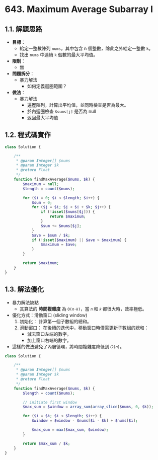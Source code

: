 # 643. Maximum Average Subarray I

## 1.1. 解題思路

- **目標**：
  - 給定一整數陣列 `nums`，其中包含 n 個整數，除此之外給定一整數 `k`。
  - 找出 `nums` 中連續 `k` 個數的最大平均值。
- **限制**：
  - 無
- **問題拆分**：
  - 暴力解法
    - 如何定義迴圈範圍？
- **做法**：
  - 暴力解法
    - 遍歷陣列，計算出平均值，並同時檢查是否為最大。
    - 於內迴圈檢查 `$sums[j]` 是否為 null
    - 返回最大平均值

## 1.2. 程式碼實作

```php
class Solution {

    /**
     * @param Integer[] $nums
     * @param Integer $k
     * @return Float
     */
    function findMaxAverage($nums, $k) {
        $maximum = null;
        $length = count($nums);

        for ($i = 0; $i < $length; $i++) {
            $sum = 0;
            for ($j = $i; $j < $i + $k; $j++) {
                if (!isset($nums[$j])) {
                    return $maximum;
                }
                $sum += $nums[$j];
            }
            $ave = $sum / $k;
            if (!isset($maximum) || $ave > $maximum) {
                $maximum = $ave;
            }
        }

        return $maximum;
    }
}
```

## 1.3. 解法優化

- 暴力解法缺點
  - 其算法的 **時間複雜度** 為 `O(𝑛⋅𝑘)`，當 `𝑛` 和 `𝑘` 都很大時，效率極低。
- 優化方式：滑動窗口 (sliding window)
  1. 初始化： 計算第一個子數組的總和。
  2. 滑動窗口： 在後續的迭代中，移動窗口時僅需更新子數組的總和：
     - 減去窗口左端的數字。
     - 加上窗口右端的數字。
- 這樣的做法避免了內層循環，將時間複雜度降低到 `𝑂(𝑛)`。

```php
class Solution {

    /**
     * @param Integer[] $nums
     * @param Integer $k
     * @return Float
     */
    function findMaxAverage($nums, $k) {
        $length = count($nums);

        // initiate first window
        $max_sum = $window = array_sum(array_slice($nums, 0, $k));

        for ($i = $k; $i < $length; $i++) {
            $window = $window - $nums[$i - $k] + $nums[$i];

            $max_sum = max($max_sum, $window);
        }

        return $max_sum / $k;
    }
}
```
